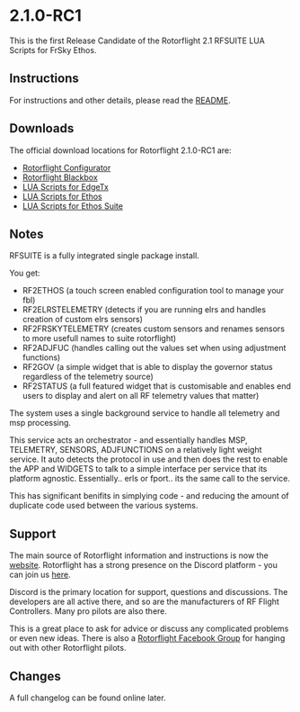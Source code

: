 # 2.1.0-RC1
This is the first Release Candidate of the Rotorflight 2.1 RFSUITE LUA Scripts for FrSky Ethos.

## Instructions
For instructions and other details, please read the [README](https://github.com/rotorflight/rotorflight-lua-ethos-suite).

## Downloads
The official download locations for Rotorflight 2.1.0-RC1 are:
- [Rotorflight Configurator](https://github.com/rotorflight/rotorflight-configurator/releases/tag/release/2.1.0-RC1)
- [Rotorflight Blackbox](https://github.com/rotorflight/rotorflight-blackbox/releases/tag/release/2.1.0-RC1)
- [LUA Scripts for EdgeTx](https://github.com/rotorflight/rotorflight-lua-scripts/releases/tag/release/2.1.0-RC1)
- [LUA Scripts for Ethos](https://github.com/rotorflight/rotorflight-lua-ethos/releases/tag/release/2.1.0-RC1)
- [LUA Scripts for Ethos Suite](https://github.com/rotorflight/rotorflight-lua-ethos-suite/releases/tag/release/2.1.0-RC1)

## Notes
RFSUITE is a fully integrated single package install.

You get:

- RF2ETHOS (a touch screen enabled configuration tool to manage your fbl)
- RF2ELRSTELEMETRY (detects if you are running elrs and handles creation of custom elrs sensors)
- RF2FRSKYTELEMETRY (creates custom sensors and renames sensors to more usefull names to suite rotorflight)
- RF2ADJFUC (handles calling out the values set when using adjustment functions)
- RF2GOV (a simple widget that is able to display the governor status regardless of the telemetry source)
- RF2STATUS (a full featured widget that is customisable and enables end users to display and alert on all RF telemetry values that matter)

The system uses a single background service to handle all telemetry and msp processing.

This service acts an orchestrator - and essentially handles MSP, TELEMETRY, SENSORS, ADJFUNCTIONS on a relatively light weight service.  It auto detects the protocol in use and then does
the rest to enable the APP and WIDGETS to talk to a simple interface per service that its platform agnostic. Essentially..  erls or fport.. its the same call to the service.

This has significant benifits in simplying code - and reducing the amount of duplicate code used between the various systems.


## Support
The main source of Rotorflight information and instructions is now the [website](https://www.rotorflight.org/).
Rotorflight has a strong presence on the Discord platform - you can join us [here](https://discord.gg/FyfMF4RwSA/).

Discord is the primary location for support, questions and discussions. The developers are all active there,
and so are the manufacturers of RF Flight Controllers. Many pro pilots are also there.

This is a great place to ask for advice or discuss any complicated problems or even new ideas.
There is also a [Rotorflight Facebook Group](https://www.facebook.com/groups/876445460825093) for hanging out with other Rotorflight pilots.

## Changes
A full changelog can be found online later.

